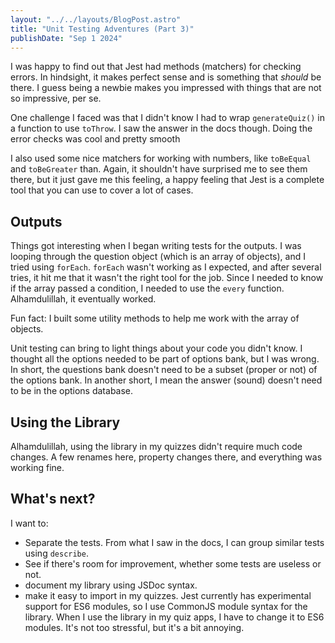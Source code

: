 ```yaml
---
layout: "../../layouts/BlogPost.astro"
title: "Unit Testing Adventures (Part 3)"
publishDate: "Sep 1 2024"
---
```


I was happy to find out that Jest had methods (matchers) for checking errors. In hindsight, it makes perfect sense and is something that *should* be there. I guess being a newbie makes you impressed with things that are not so impressive, per se.

One challenge I faced was that I didn't know I had to wrap `generateQuiz()` in a function to use `toThrow`. I saw the answer in the docs though. Doing the error checks was cool and pretty smooth

I also used some nice matchers for working with numbers, like `toBeEqual` and `toBeGreater` than. Again, it shouldn't have surprised me to see them there, but it just gave me this feeling, a happy feeling that Jest is a complete tool that you can use to cover a lot of cases.

## Outputs

Things got interesting when I began writing tests for the outputs. I was looping through the question object (which is an array of objects), and I tried using `forEach`. `forEach` wasn't working as I expected, and after several tries, it hit me that it wasn't the right tool for the job. Since I needed to know if the array passed a condition, I needed to use the `every` function. Alhamdulillah, it eventually worked.

Fun fact: I built some utility methods to help me work with the array of objects.

Unit testing can bring to light things about your code you didn't know.
I thought all the options needed to be part of options bank, but I was wrong. In short, the questions bank doesn't need to be a subset (proper or not) of the options bank. In another short, I mean the answer (sound) doesn't need to be in the options database.

## Using the Library
Alhamdulillah, using the library in my quizzes didn't require much code changes. A few renames here, property changes there, and everything was working fine.

## What's next?
I want to:
- Separate the tests. From what I saw in the docs, I can group similar tests using `describe`.
- See if there's room for improvement, whether some tests are useless or not.
- document my library using JSDoc syntax.
- make it easy to import in my quizzes.
Jest currently has experimental support for ES6 modules, so I use CommonJS module syntax for the library. When I use the library in my quiz apps, I have to change it to ES6 modules. It's not too stressful, but it's a bit annoying.
